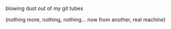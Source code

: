 blowing dust out of my git tubes

(nothing more, nothing, nothing... now from another, real machine)





